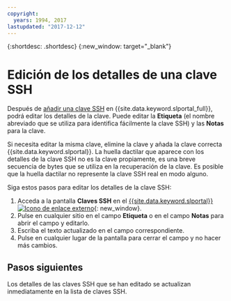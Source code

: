 ```yaml
---
copyright:
  years: 1994, 2017
lastupdated: "2017-12-12"
---
```


{:shortdesc: .shortdesc}
{:new_window: target="_blank"}

# Edición de los detalles de una clave SSH

Después de [añadir una clave SSH](add-ssh-key.html) en {{site.data.keyword.slportal_full}}, podrá editar los detalles de la clave. Puede editar la **Etiqueta** (el nombre abreviado que se utiliza para identifica fácilmente la clave SSH) y las **Notas** para la clave. 

Si necesita editar la misma clave, elimine la clave y añada la clave correcta {{site.data.keyword.slportal}}. La huella dactilar que aparece con los detalles de la clave SSH no es la clave propiamente, es una breve secuencia de bytes que se utiliza en la recuperación de la clave. Es posible que la huella dactilar no represente la clave SSH real en modo alguno. 

Siga estos pasos para editar los detalles de la clave SSH: 

1. Acceda a la pantalla **Claves SSH** en el [{{site.data.keyword.slportal}} ![Icono de enlace externo](../../icons/launch-glyph.svg "Icono de enlace externo")](https://control.softlayer.com/){: new_window}.
2. Pulse en cualquier sitio en el campo **Etiqueta** o en el campo **Notas** para abrir el campo y editarlo.
3. Escriba el texto actualizado en el campo correspondiente. 
4. Pulse en cualquier lugar de la pantalla para cerrar el campo y no hacer más cambios. 


## Pasos siguientes

Los detalles de las claves SSH que se han editado se actualizan inmediatamente en la lista de claves SSH. 

